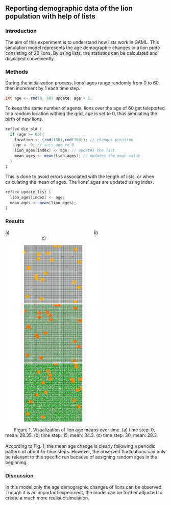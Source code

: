 ## Reporting demographic data of the lion population with help of lists
### Introduction
The aim of this experiment is to understand how lists work in GAML. This simulation model represents 
the age demographic changes in a lion pride consisting of 20 lions. By using lists, the statistics can 
be calculated and displayed conveniently.
### Methods
During the initialization process, lions' ages range randomly from 0 to 60, then increment by 1 each time step. 
```java
int age <- rnd(0, 60) update: age + 1;
```
To keep the same number of agents, lions over the age of 60 get teleported to a random location withing the grid, age 
is set to 0, thus simulating the birth of new lions.
```java
reflex die_old {
  if (age >= 60){
    location <- {rnd(100),rnd(100)}; // changes position
    age <- 0; // sets age to 0
    lion_ages[index] <- age; // updates the list
    mean_ages <- mean(lion_ages); // updates the mean value
  }
}
```
This is done to avoid errors associated with the length of lists, or when calculating the mean of ages. The lions’ ages are updated using index.
```java
reflex update_list {
  lion_ages[index] <- age;
  mean_ages <- mean(lion_ages);
}
```
### Results
a)&nbsp;&nbsp;&nbsp;&nbsp;&nbsp;&nbsp;&nbsp;&nbsp;&nbsp;&nbsp;&nbsp;&nbsp;&nbsp;&nbsp;&nbsp;&nbsp;&nbsp;&nbsp;
&nbsp;&nbsp;&nbsp;&nbsp;&nbsp;&nbsp;&nbsp;&nbsp;&nbsp;&nbsp;&nbsp;&nbsp;&nbsp;&nbsp;&nbsp;&nbsp;&nbsp;&nbsp;
&nbsp;&nbsp;&nbsp;&nbsp;&nbsp;&nbsp;&nbsp;&nbsp;&nbsp;&nbsp;&nbsp;&nbsp;&nbsp;&nbsp;&nbsp;&nbsp;&nbsp;&nbsp;
&nbsp;&nbsp;&nbsp;&nbsp;&nbsp;&nbsp;&nbsp;&nbsp;&nbsp;
b)&nbsp;&nbsp;&nbsp;&nbsp;&nbsp;&nbsp;&nbsp;&nbsp;&nbsp;&nbsp;&nbsp;&nbsp;&nbsp;&nbsp;&nbsp;&nbsp;&nbsp;&nbsp;
&nbsp;&nbsp;&nbsp;&nbsp;&nbsp;&nbsp;&nbsp;&nbsp;&nbsp;&nbsp;&nbsp;&nbsp;&nbsp;&nbsp;&nbsp;&nbsp;&nbsp;&nbsp;
&nbsp;&nbsp;&nbsp;&nbsp;&nbsp;&nbsp;&nbsp;&nbsp;&nbsp;&nbsp;&nbsp;&nbsp;&nbsp;&nbsp;&nbsp;&nbsp;&nbsp;&nbsp;
&nbsp;&nbsp;&nbsp;&nbsp;&nbsp;&nbsp;&nbsp;&nbsp;&nbsp;
c)
<div style="flex">
  <img src="../Week2/models/snapshots/LionAge_model_display_map_cycle_1_time_1729538568771.png" alt="drawing" width="300"/>
  <img src="../Week2/models/snapshots/LionAge_model_display_map_cycle_15_time_1729538820792.png" alt="drawing" width="300"/>
  <img src="../Week2/models/snapshots/LionAge_model_display_map_cycle_31_time_1729538932717.png" alt="drawing" width="300"/>
</div>

&nbsp;&nbsp;&nbsp;&nbsp;&nbsp;&nbsp; Figure 1. Visualization of lion age means over time. (a) time step: 0, 
mean: 28.35. (b) time step: 15, mean: 34.3. (c) time step: 30, mean: 28.3. \
\
According to Fig. 1, the mean age change is clearly following a periodic pattern of about 15-time steps.  However, the 
observed fluctuations can only be relevant to this specific run because of assigning random ages in the beginning. 

### Discussion 
In this model only the age demographic changes of lions can be observed. Though it is an important experiment, 
the model can be further adjusted to create a much more realistic simulation. 
